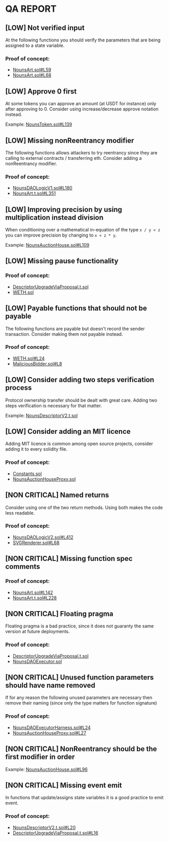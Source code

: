 # QA REPORT

## [LOW] Not verified input
At the following functions you should verify the parameters that are being assigned to a state variable.

### Proof of concept:
- [NounsArt.sol#L59](https://github.com/code-423n4/2022-08-nounsdao/tree/main/contracts/NounsArt.sol#L59)
- [NounsArt.sol#L68](https://github.com/code-423n4/2022-08-nounsdao/tree/main/contracts/NounsArt.sol#L68)

## [LOW] Approve 0 first
At some tokens you can approve an amount (at USDT for instance) only after approving to 0. Consider using increase/decrease approve notation instead.

Example: [NounsToken.sol#L139](https://github.com/code-423n4/2022-08-nounsdao/tree/main/contracts/NounsToken.sol#L139)

## [LOW] Missing nonReentrancy modifier
The following functions allows attackers to try reentrancy since they are calling to external contracts / transferring eth. Consider adding a nonReentrancy modifier.

### Proof of concept:
- [NounsDAOLogicV1.sol#L180](https://github.com/code-423n4/2022-08-nounsdao/tree/main/contracts/governance/NounsDAOLogicV1.sol#L180)
- [NounsArt.t.sol#L351](https://github.com/code-423n4/2022-08-nounsdao/tree/main/test/foundry/NounsArt.t.sol#L351)

## [LOW] Improving precision by using multiplication instead division
When conditioning over a mathematical in-equation of the type ```x / y < z``` you can improve precision by changing to ```x < z * y```.

Example: [NounsAuctionHouse.sol#L109](https://github.com/code-423n4/2022-08-nounsdao/tree/main/contracts/NounsAuctionHouse.sol#L109)

## [LOW] Missing pause functionality


### Proof of concept:
- [DescriptorUpgradeViaProposal.t.sol](https://github.com/code-423n4/2022-08-nounsdao/tree/main/test/foundry/DescriptorUpgradeViaProposal.t.sol)
- [WETH.sol](https://github.com/code-423n4/2022-08-nounsdao/tree/main/contracts/test/WETH.sol)

## [LOW] Payable functions that should not be payable
The following functions are payable but doesn't record the sender transaction. Consider making them not payable instead.

### Proof of concept:
- [WETH.sol#L24](https://github.com/code-423n4/2022-08-nounsdao/tree/main/contracts/test/WETH.sol#L24)
- [MaliciousBidder.sol#L8](https://github.com/code-423n4/2022-08-nounsdao/tree/main/contracts/test/MaliciousBidder.sol#L8)

## [LOW] Consider adding two steps verification process
Protocol ownership transfer should be dealt with great care. Adding two steps verification is necessary for that matter.

Example: [NounsDescriptorV2.t.sol](https://github.com/code-423n4/2022-08-nounsdao/tree/main/test/foundry/NounsDescriptorV2.t.sol)

## [LOW] Consider adding an MIT licence
Adding MIT licence is common among open source projects, consider adding it to every solidity file.

### Proof of concept:
- [Constants.sol](https://github.com/code-423n4/2022-08-nounsdao/tree/main/test/foundry/helpers/Constants.sol)
- [NounsAuctionHouseProxy.sol](https://github.com/code-423n4/2022-08-nounsdao/tree/main/contracts/proxies/NounsAuctionHouseProxy.sol)

## [NON CRITICAL] Named returns
Consider using one of the two return methods. Using both makes the code less readable.

### Proof of concept:
- [NounsDAOLogicV2.sol#L412](https://github.com/code-423n4/2022-08-nounsdao/tree/main/contracts/governance/NounsDAOLogicV2.sol#L412)
- [SVGRenderer.sol#L68](https://github.com/code-423n4/2022-08-nounsdao/tree/main/contracts/SVGRenderer.sol#L68)

## [NON CRITICAL] Missing function spec comments


### Proof of concept:
- [NounsArt.sol#L142](https://github.com/code-423n4/2022-08-nounsdao/tree/main/contracts/NounsArt.sol#L142)
- [NounsArt.t.sol#L228](https://github.com/code-423n4/2022-08-nounsdao/tree/main/test/foundry/NounsArt.t.sol#L228)

## [NON CRITICAL] Floating pragma
Floating pragma is a bad practice, since it does not guaranty the same version at future deployments.

### Proof of concept:
- [DescriptorUpgradeViaProposal.t.sol](https://github.com/code-423n4/2022-08-nounsdao/tree/main/test/foundry/DescriptorUpgradeViaProposal.t.sol)
- [NounsDAOExecutor.sol](https://github.com/code-423n4/2022-08-nounsdao/tree/main/contracts/governance/NounsDAOExecutor.sol)

## [NON CRITICAL] Unused function parameters should have name removed
If for any reason the following unused parameters are necessary then remove their naming (since only the type matters for function signature)

### Proof of concept:
- [NounsDAOExecutorHarness.sol#L24](https://github.com/code-423n4/2022-08-nounsdao/tree/main/contracts/test/NounsDAOExecutorHarness.sol#L24)
- [NounsAuctionHouseProxy.sol#L27](https://github.com/code-423n4/2022-08-nounsdao/tree/main/contracts/proxies/NounsAuctionHouseProxy.sol#L27)

## [NON CRITICAL] NonReentrancy should be the first modifier in order


Example: [NounsAuctionHouse.sol#L96](https://github.com/code-423n4/2022-08-nounsdao/tree/main/contracts/NounsAuctionHouse.sol#L96)

## [NON CRITICAL] Missing event emit
In functions that update/assigns state variables it is a good practice to emit event.

### Proof of concept:
- [NounsDescriptorV2.t.sol#L20](https://github.com/code-423n4/2022-08-nounsdao/tree/main/test/foundry/NounsDescriptorV2.t.sol#L20)
- [DescriptorUpgradeViaProposal.t.sol#L16](https://github.com/code-423n4/2022-08-nounsdao/tree/main/test/foundry/DescriptorUpgradeViaProposal.t.sol#L16)